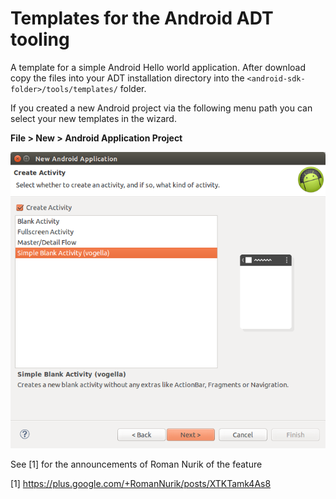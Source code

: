 Templates for the Android ADT tooling
=====================================

A template for a simple Android Hello world application. After download copy the files into your ADT installation directory into the `<android-sdk-folder>/tools/templates/` folder. 

If you created a new Android project via the following menu path you can select your new templates in the wizard.

**File > New > Android Application Project**
	
![ADT project wizard page](https://github.com/vogellacompany/android-adt-templates/raw/master/images/projectwizard.png "ADT project wizard page")

See [1] for the announcements of Roman Nurik of the feature

[1] https://plus.google.com/+RomanNurik/posts/XTKTamk4As8


